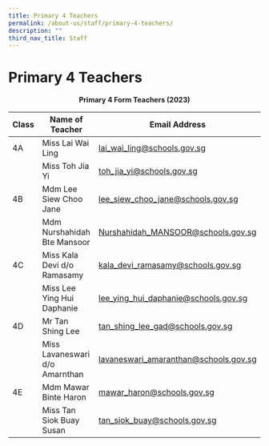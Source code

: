 ```yaml
---
title: Primary 4 Teachers
permalink: /about-us/staff/primary-4-teachers/
description: ""
third_nav_title: Staff
---
```

# **Primary 4 Teachers**

<center><b> Primary 4 Form Teachers (2023)</b></center>

| Class 	|  Name of Teacher 	|  Email Address 	|
|---	|---	|---	|
| 4A 	| Miss Lai Wai Ling  	| [lai_wai_ling@schools.gov.sg](mailto:lai_wai_ling@schools.gov.sg) 	|
|  	| Miss Toh Jia Yi 	| [toh_jia_yi@schools.gov.sg](mailto:toh_jia_yi@schools.gov.sg) 	|
| 4B 	| Mdm Lee Siew Choo Jane 	| [lee_siew_choo_jane@schools.gov.sg](mailto:lee_siew_choo_jane@schools.gov.sg) 	|
|  	| Mdm Nurshahidah Bte Mansoor  	| [Nurshahidah_MANSOOR@schools.gov.sg](mailto:Nurshahidah_MANSOOR@schools.gov.sg) 	|
| 4C 	| Miss Kala Devi d/o Ramasamy 	| [kala_devi_ramasamy@schools.gov.sg](mailto:kala_devi_ramasamy@schools.gov.sg) 	|
|  	| Miss Lee Ying Hui Daphanie 	| [lee_ying_hui_daphanie@schools.gov.sg](mailto:lee_ying_hui_daphanie@schools.gov.sg) 	|
| 4D 	| Mr Tan Shing Lee  	|[tan_shing_lee_gad@schools.gov.sg](mailto:tan_shing_lee_gad@schools.gov.sg) 	|
|  	| Miss Lavaneswari d/o Amarnthan 	| [lavaneswari_amaranthan@schools.gov.sg](mailto:lavaneswari_amaranthan@schools.gov.sg) 	|
| 4E 	| Mdm Mawar Binte Haron 	| [mawar_haron@schools.gov.sg](mailto:mawar_haron@schools.gov.sg) 	|
|  	| Miss Tan Siok Buay Susan 	| [tan_siok_buay@schools.gov.sg](mailto:tan_siok_buay@schools.gov.sg) 	|